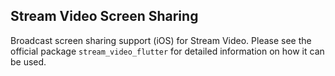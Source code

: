 ## Stream Video Screen Sharing
Broadcast screen sharing support (iOS) for Stream Video. Please see the official package `stream_video_flutter` for detailed information on how it can be used. 

